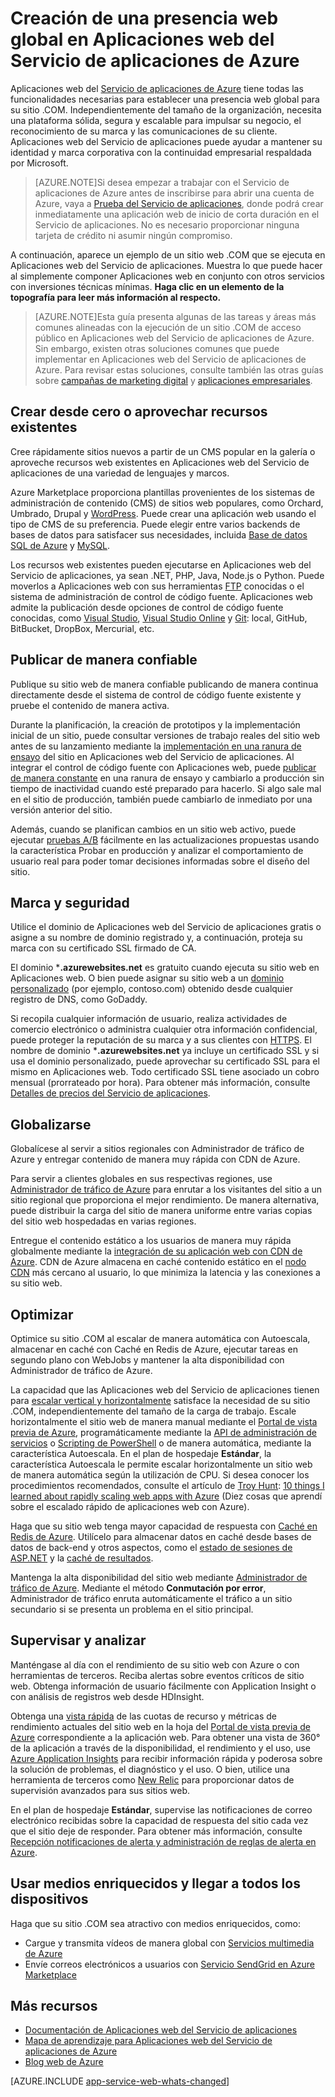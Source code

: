 <properties 
	pageTitle="Creación de una presencia web global en Aplicaciones web del Servicio de aplicaciones de Azure" 
	description="En esta guía se ofrece información general de carácter técnico acerca de cómo hospedar el sitio (.COM) de su organización en Aplicaciones web del Servicio de aplicaciones de Azure. Esto incluye la implementación, los dominios personalizados, SSL y la supervisión." 
	editor="jimbe" 
	manager="wpickett" 
	authors="cephalin" 
	services="app-service\web" 
	documentationCenter=""/>

<tags 
	ms.service="app-service-web" 
	ms.workload="web" 
	ms.tgt_pltfrm="na" 
	ms.devlang="na" 
	ms.topic="article" 
	ms.date="09/29/2015" 
	ms.author="cephalin"/>


# Creación de una presencia web global en Aplicaciones web del Servicio de aplicaciones de Azure

Aplicaciones web del [Servicio de aplicaciones de Azure](http://go.microsoft.com/fwlink/?LinkId=529714) tiene todas las funcionalidades necesarias para establecer una presencia web global para su sitio .COM. Independientemente del tamaño de la organización, necesita una plataforma sólida, segura y escalable para impulsar su negocio, el reconocimiento de su marca y las comunicaciones de su cliente. Aplicaciones web del Servicio de aplicaciones puede ayudar a mantener su identidad y marca corporativa con la continuidad empresarial respaldada por Microsoft.

>[AZURE.NOTE]Si desea empezar a trabajar con el Servicio de aplicaciones de Azure antes de inscribirse para abrir una cuenta de Azure, vaya a [Prueba del Servicio de aplicaciones](http://go.microsoft.com/fwlink/?LinkId=523751), donde podrá crear inmediatamente una aplicación web de inicio de corta duración en el Servicio de aplicaciones. No es necesario proporcionar ninguna tarjeta de crédito ni asumir ningún compromiso.

A continuación, aparece un ejemplo de un sitio web .COM que se ejecuta en Aplicaciones web del Servicio de aplicaciones. Muestra lo que puede hacer al simplemente componer Aplicaciones web en conjunto con otros servicios con inversiones técnicas mínimas. **Haga clic en un elemento de la topografía para leer más información al respecto.**

<object type="image/svg+xml" data="https://sidneyhcontent.blob.core.windows.net/documentation/corp-website-visio.svg" width="100%" height="100%"></object>

> [AZURE.NOTE]Esta guía presenta algunas de las tareas y áreas más comunes alineadas con la ejecución de un sitio .COM de acceso público en Aplicaciones web del Servicio de aplicaciones de Azure. Sin embargo, existen otras soluciones comunes que puede implementar en Aplicaciones web del Servicio de aplicaciones de Azure. Para revisar estas soluciones, consulte también las otras guías sobre [campañas de marketing digital](web-sites-digital-marketing-application-solution-overview.md) y [aplicaciones empresariales](web-sites-business-application-solution-overview.md).

## Crear desde cero o aprovechar recursos existentes

Cree rápidamente sitios nuevos a partir de un CMS popular en la galería o aproveche recursos web existentes en Aplicaciones web del Servicio de aplicaciones de una variedad de lenguajes y marcos.

Azure Marketplace proporciona plantillas provenientes de los sistemas de administración de contenido (CMS) de sitios web populares, como Orchard, Umbrado, Drupal y [WordPress]. Puede crear una aplicación web usando el tipo de CMS de su preferencia. Puede elegir entre varios backends de bases de datos para satisfacer sus necesidades, incluida [Base de datos SQL de Azure] y [MySQL].

Los recursos web existentes pueden ejecutarse en Aplicaciones web del Servicio de aplicaciones, ya sean .NET, PHP, Java, Node.js o Python. Puede moverlos a Aplicaciones web con sus herramientas [FTP] conocidas o el sistema de administración de control de código fuente. Aplicaciones web admite la publicación desde opciones de control de código fuente conocidas, como [Visual Studio], [Visual Studio Online] y [Git]\: local, GitHub, BitBucket, DropBox, Mercurial, etc.

## Publicar de manera confiable

Publique su sitio web de manera confiable publicando de manera continua directamente desde el sistema de control de código fuente existente y pruebe el contenido de manera activa.

Durante la planificación, la creación de prototipos y la implementación inicial de un sitio, puede consultar versiones de trabajo reales del sitio web antes de su lanzamiento mediante la [implementación en una ranura de ensayo] del sitio en Aplicaciones web del Servicio de aplicaciones. Al integrar el control de código fuente con Aplicaciones web, puede [publicar de manera constante] en una ranura de ensayo y cambiarlo a producción sin tiempo de inactividad cuando esté preparado para hacerlo. Si algo sale mal en el sitio de producción, también puede cambiarlo de inmediato por una versión anterior del sitio.

Además, cuando se planifican cambios en un sitio web activo, puede ejecutar [pruebas A/B] fácilmente en las actualizaciones propuestas usando la característica Probar en producción y analizar el comportamiento de usuario real para poder tomar decisiones informadas sobre el diseño del sitio.

## Marca y seguridad

Utilice el dominio de Aplicaciones web del Servicio de aplicaciones gratis o asigne a su nombre de dominio registrado y, a continuación, proteja su marca con su certificado SSL firmado de CA.

El dominio ***.azurewebsites.net** es gratuito cuando ejecuta su sitio web en Aplicaciones web. O bien puede asignar su sitio web a un [dominio personalizado] (por ejemplo, contoso.com) obtenido desde cualquier registro de DNS, como GoDaddy.

Si recopila cualquier información de usuario, realiza actividades de comercio electrónico o administra cualquier otra información confidencial, puede proteger la reputación de su marca y a sus clientes con [HTTPS]. El nombre de dominio ***.azurewebsites.net** ya incluye un certificado SSL y si usa el dominio personalizado, puede aprovechar su certificado SSL para el mismo en Aplicaciones web. Todo certificado SSL tiene asociado un cobro mensual (prorrateado por hora). Para obtener más información, consulte [Detalles de precios del Servicio de aplicaciones].

## Globalizarse

Globalícese al servir a sitios regionales con Administrador de tráfico de Azure y entregar contenido de manera muy rápida con CDN de Azure.

Para servir a clientes globales en sus respectivas regiones, use [Administrador de tráfico de Azure] para enrutar a los visitantes del sitio a un sitio regional que proporciona el mejor rendimiento. De manera alternativa, puede distribuir la carga del sitio de manera uniforme entre varias copias del sitio web hospedadas en varias regiones.

Entregue el contenido estático a los usuarios de manera muy rápida globalmente mediante la [integración de su aplicación web con CDN de Azure]. CDN de Azure almacena en caché contenido estático en el [nodo CDN] más cercano al usuario, lo que minimiza la latencia y las conexiones a su sitio web.

## Optimizar

Optimice su sitio .COM al escalar de manera automática con Autoescala, almacenar en caché con Caché en Redis de Azure, ejecutar tareas en segundo plano con WebJobs y mantener la alta disponibilidad con Administrador de tráfico de Azure.

La capacidad que las Aplicaciones web del Servicio de aplicaciones tienen para [escalar vertical y horizontalmente] satisface la necesidad de su sitio .COM, independientemente del tamaño de la carga de trabajo. Escale horizontalmente el sitio web de manera manual mediante el [Portal de vista previa de Azure](http://go.microsoft.com/fwlink/?LinkId=529715), programáticamente mediante la [API de administración de servicios] o [Scripting de PowerShell] o de manera automática, mediante la característica Autoescala. En el plan de hospedaje **Estándar**, la característica Autoescala le permite escalar horizontalmente un sitio web de manera automática según la utilización de CPU. Si desea conocer los procedimientos recomendados, consulte el artículo de [Troy Hunt]\: [10 things I learned about rapidly scaling web apps with Azure] (Diez cosas que aprendí sobre el escalado rápido de aplicaciones web con Azure).

Haga que su sitio web tenga mayor capacidad de respuesta con [Caché en Redis de Azure]. Utilícelo para almacenar datos en caché desde bases de datos de back-end y otros aspectos, como el [estado de sesiones de ASP.NET] y la [caché de resultados].

Mantenga la alta disponibilidad del sitio web mediante [Administrador de tráfico de Azure]. Mediante el método **Conmutación por error**, Administrador de tráfico enruta automáticamente el tráfico a un sitio secundario si se presenta un problema en el sitio principal.

## Supervisar y analizar

Manténgase al día con el rendimiento de su sitio web con Azure o con herramientas de terceros. Reciba alertas sobre eventos críticos de sitio web. Obtenga información de usuario fácilmente con Application Insight o con análisis de registros web desde HDInsight.

Obtenga una [vista rápida] de las cuotas de recurso y métricas de rendimiento actuales del sitio web en la hoja del [Portal de vista previa de Azure](http://go.microsoft.com/fwlink/?LinkId=529715) correspondiente a la aplicación web. Para obtener una vista de 360° de la aplicación a través de la disponibilidad, el rendimiento y el uso, use [Azure Application Insights] para recibir información rápida y poderosa sobre la solución de problemas, el diagnóstico y el uso. O bien, utilice una herramienta de terceros como [New Relic] para proporcionar datos de supervisión avanzados para sus sitios web.

En el plan de hospedaje **Estándar**, supervise las notificaciones de correo electrónico recibidas sobre la capacidad de respuesta del sitio cada vez que el sitio deje de responder. Para obtener más información, consulte [Recepción notificaciones de alerta y administración de reglas de alerta en Azure].

## Usar medios enriquecidos y llegar a todos los dispositivos

Haga que su sitio .COM sea atractivo con medios enriquecidos, como:

-  Cargue y transmita vídeos de manera global con [Servicios multimedia de Azure]
-  Envíe correos electrónicos a usuarios con [Servicio SendGrid en Azure Marketplace]

## Más recursos

- [Documentación de Aplicaciones web del Servicio de aplicaciones](/services/app-service/web/)
- [Mapa de aprendizaje para Aplicaciones web del Servicio de aplicaciones de Azure](websites-learning-map.md)
- [Blog web de Azure](/blog/topics/web/)

[AZURE.INCLUDE [app-service-web-whats-changed](../../includes/app-service-web-whats-changed.md)]


[Azure App Service]: /services/app-service/web/

[WordPress]: web-sites-php-web-site-gallery.md
[MySQL]: web-sites-php-mysql-deploy-use-git.md
[Base de datos SQL de Azure]: web-sites-dotnet-deploy-aspnet-mvc-app-membership-oauth-sql-database.md
[FTP]: web-sites-deploy.md#ftp
[Visual Studio]: web-sites-dotnet-get-started.md
[Visual Studio Online]: ../cloud-services-continuous-delivery-use-vso.md
[Git]: web-sites-publish-source-control.md

[implementación en una ranura de ensayo]: web-sites-staged-publishing.md
[publicar de manera constante]: http://rickrainey.com/2014/01/21/continuous-deployment-github-with-azure-web-sites-and-staged-publishing/
[pruebas A/B]: http://blogs.msdn.com/b/tomholl/archive/2014/11/10/a-b-testing-with-azure-websites.aspx

[dominio personalizado]: web-sites-custom-domain-name.md
[HTTPS]: web-sites-configure-ssl-certificate.md
[Detalles de precios del Servicio de aplicaciones]: /pricing/details/app-service/#ssl-connections

[Administrador de tráfico de Azure]: http://www.hanselman.com/blog/CloudPowerHowToScaleAzureWebsitesGloballyWithTrafficManager.aspx
[integración de su aplicación web con CDN de Azure]: cdn-websites-with-cdn.md
[nodo CDN]: https://msdn.microsoft.com/library/azure/gg680302.aspx

[escalar vertical y horizontalmente]: web-sites-scale.md
[Azure Management Portal]: http://manage.windowsazure.com/
[API de administración de servicios]: https://msdn.microsoft.com/library/azure/ee460799.aspx
[Scripting de PowerShell]: https://msdn.microsoft.com/library/azure/jj152841.aspx
[Troy Hunt]: https://twitter.com/troyhunt
[10 things I learned about rapidly scaling web apps with Azure]: http://www.troyhunt.com/2014/09/10-things-i-learned-about-rapidly.html
[Caché en Redis de Azure]: /blog/2014/06/05/mvc-movie-app-with-azure-redis-cache-in-15-minutes/
[estado de sesiones de ASP.NET]: https://msdn.microsoft.com/library/azure/dn690522.aspx
[caché de resultados]: https://msdn.microsoft.com/library/azure/dn798898.aspx

[vista rápida]: web-sites-monitor.md
[Azure Application Insights]: http://blogs.msdn.com/b/visualstudioalm/archive/2015/01/07/application-insights-and-azure-websites.aspx
[New Relic]: ../store-new-relic-cloud-services-dotnet-application-performance-management.md
[Recepción notificaciones de alerta y administración de reglas de alerta en Azure]: http://msdn.microsoft.com/library/windowsazure/dn306638.aspx

[Servicios multimedia de Azure]: http://blogs.technet.com/b/cbernier/archive/2013/09/03/windows-azure-media-services-and-web-sites.aspx
[Servicio SendGrid en Azure Marketplace]: sendgrid-dotnet-how-to-send-email.md

 

<!---HONumber=Nov15_HO2-->